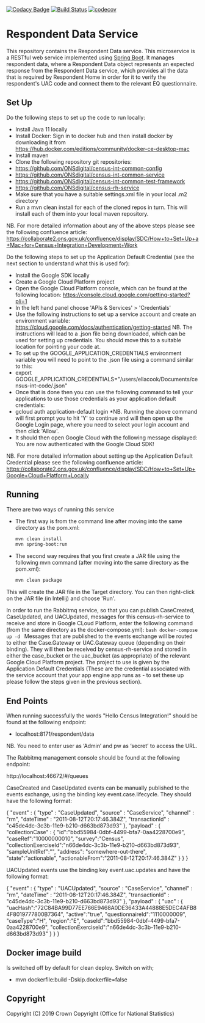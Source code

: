 [![Codacy Badge](https://api.codacy.com/project/badge/Grade/c11c38daa91f48818dca0a1e3a6837ea)](https://www.codacy.com/app/philwhiles/census-rh-service?utm_source=github.com&amp;utm_medium=referral&amp;utm_content=ONSdigital/census-rh-service&amp;utm_campaign=Badge_Grade)
[![Build Status](https://travis-ci.org/ONSdigital/census-rh-service.svg?branch=master)](https://travis-ci.org/ONSdigital/census-rh-service)
[![codecov](https://codecov.io/gh/ONSdigital/census-rh-service/branch/master/graph/badge.svg)](https://codecov.io/gh/ONSdigital/census-rh-service)
# Respondent Data Service
This repository contains the Respondent Data service. This microservice is a RESTful web service implemented using [Spring Boot](http://projects.spring.io/spring-boot/). It manages respondent data, where a Respondent Data object represents an expected response from the Respondent Data service, which provides all the data that is required by Respondent Home in order for it to verify the respondent's UAC code and connect them to the relevant EQ questionnaire.

## Set Up

Do the following steps to set up the code to run locally:
* Install Java 11 locally
* Install Docker: Sign in to docker hub and then install docker by downloading it from https://hub.docker.com/editions/community/docker-ce-desktop-mac
* Install maven
* Clone the following repository git repositories:
* https://github.com/ONSdigital/census-int-common-config
* https://github.com/ONSdigital/census-int-common-service
* https://github.com/ONSdigital/census-int-common-test-framework
* https://github.com/ONSdigital/census-rh-service
* Make sure that you have a suitable settings.xml file in your local .m2 directory
* Run a mvn clean install for each of the cloned repos in turn. This will install each of them into your local maven repository.

NB. For more detailed information about any of the above steps please see the following confluence article:
https://collaborate2.ons.gov.uk/confluence/display/SDC/How+to+Set+Up+a+Mac+for+Census+Integration+Development+Work

Do the following steps to set up the Application Default Credential (see the next section to understand what this is used for):
* Install the Google SDK locally
* Create a Google Cloud Platform project
* Open the Google Cloud Platform console, which can be found at the following location: https://console.cloud.google.com/getting-started?pli=1
* In the left hand panel choose 'APIs & Services' > 'Credentials'
* Use the following instructions to set up a service account and create an environment variable: https://cloud.google.com/docs/authentication/getting-started
NB. The instructions will lead to a .json file being downloaded, which can be used for setting up credentials. You should move this to a suitable location for pointing your code at.
* To set up the GOOGLE_APPLICATION_CREDENTIALS environment variable you will need to point to the .json file using a command similar to this:
* export GOOGLE_APPLICATION_CREDENTIALS="/users/ellacook/Documents/census-int-code/<filename>.json"
* Once that is done then you can use the following command to tell your applications to use those credentials as your application default credentials:
* gcloud auth application-default login
*NB. Running the above command will first prompt you to hit 'Y' to continue and will then open up the Google Login page, where you need to select your login account and then click 'Allow'.
* It should then open Google Cloud with the following message displayed: You are now authenticated with the Google Cloud SDK!

NB. For more detailed information about setting up the Application Default Credential please see the following confluence article:
https://collaborate2.ons.gov.uk/confluence/display/SDC/How+to+Set+Up+Google+Cloud+Platform+Locally

## Running

There are two ways of running this service

* The first way is from the command line after moving into the same directory as the pom.xml:
    ```bash
    mvn clean install
    mvn spring-boot:run
    ```
* The second way requires that you first create a JAR file using the following mvn command (after moving into the same directory as the pom.xml):
    ```bash
    mvn clean package
    ```
This will create the JAR file in the Target directory. You can then right-click on the JAR file (in Intellij) and choose 'Run'.

In order to run the Rabbitmq service, so that you can publish CaseCreated, CaseUpdated, and UACUpdated, messages for this census-rh-service to receive and store in Google CLoud Platform, enter the following command (from the same directory as the docker-compose.yml):
    ```bash
    docker-compose up -d
    ```
Messages that are published to the events exchange will be routed to either the Case.Gateway or UAC.Gateway queue (depending on their binding).
They will then be received by census-rh-service and stored in either the case_bucket or the uac_bucket (as appropriate) of the relevant Google Cloud Platform project.
The project to use is given by the Application Default Credentials (These are the credential associated with the service account that your app engine app runs as - to set these up please follow the steps given in the previous section).


## End Points

When running successfully the words "Hello Census Integration!" should be found at the following endpoint:
    
* localhost:8171/respondent/data

NB. You need to enter user as ‘Admin’ and pw as ‘secret’ to access the URL.


The Rabbitmq management console should be found at the following endpoint:

http://localhost:46672/#/queues

CaseCreated and CaseUpdated events can be manually published to the events exchange, using the binding key event.case.lifecycle. They should have the following format:

{
  "event" : {
    "type" : "CaseUpdated",
    "source" : "CaseService",
    "channel" : "rm",
    "dateTime" : "2011-08-12T20:17:46.384Z",
    "transactionId" : "c45de4dc-3c3b-11e9-b210-d663bd873d93"
  },
  "payload" : {
    "collectionCase" : {
        "id":"bbd55984-0dbf-4499-bfa7-0aa4228700e9",
        "caseRef":"10000000010",
        "survey":"Census",
        "collectionExerciseId":"n66de4dc-3c3b-11e9-b210-d663bd873d93",
        "sampleUnitRef":"",
        "address": "somewhere-out-there",
        "state":"actionable",
        "actionableFrom":"2011-08-12T20:17:46.384Z"
    }
  }
}

UACUpdated events use the binding key event.uac.updates and have the following format:

{
  "event" : {
    "type" : "UACUpdated",
    "source" : "CaseService",
    "channel" : "rm",
    "dateTime" : "2011-08-12T20:17:46.384Z",
    "transactionId" : "c45de4dc-3c3b-11e9-b210-d663bd873d93"
  },
  "payload" : {
    "uac" : {
        "uacHash":"72C84BA99D77EE766E9468A0DE36433A44888E5DEC4AFB84F8019777800B7364",
        "active":"true",
        "questionnaireId":"1110000009",
        "caseType":"H",
        "region":"E",
        "caseId":"bbd55984-0dbf-4499-bfa7-0aa4228700e9",
        "collectionExerciseId":"n66de4dc-3c3b-11e9-b210-d663bd873d93"
}
  }
}

## Docker image build

Is switched off by default for clean deploy. Switch on with;

* mvn dockerfile:build -Dskip.dockerfile=false

    
## Copyright
Copyright (C) 2019 Crown Copyright (Office for National Statistics)
